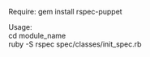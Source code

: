 Require:
gem install rspec-puppet

Usage:
<br>cd module_name
<br>ruby -S rspec spec/classes/init_spec.rb
